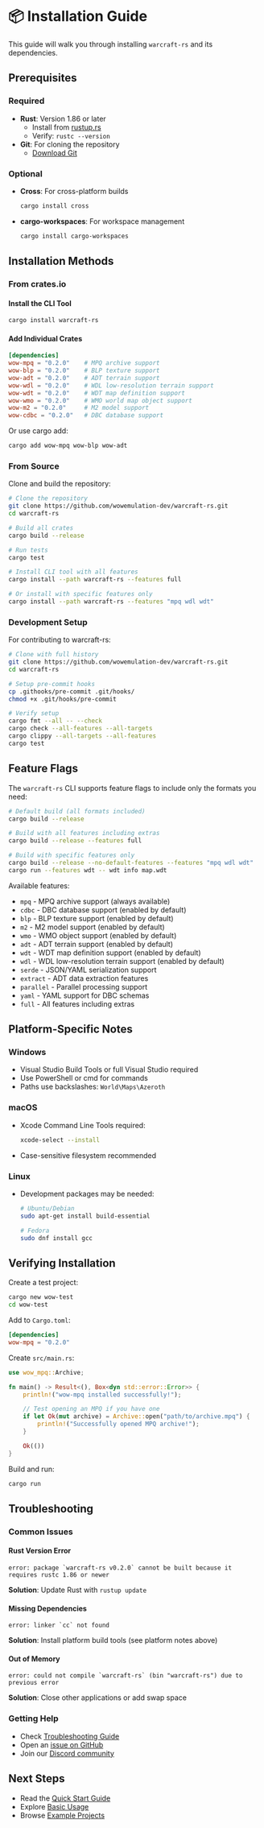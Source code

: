 # 📦 Installation Guide

This guide will walk you through installing `warcraft-rs` and its dependencies.

## Prerequisites

### Required

- **Rust**: Version 1.86 or later
  - Install from [rustup.rs](https://rustup.rs/)
  - Verify: `rustc --version`
- **Git**: For cloning the repository
  - [Download Git](https://git-scm.com/downloads)

### Optional

- **Cross**: For cross-platform builds

  ```bash
  cargo install cross
  ```

- **cargo-workspaces**: For workspace management

  ```bash
  cargo install cargo-workspaces
  ```

## Installation Methods

### From crates.io

#### Install the CLI Tool

```bash
cargo install warcraft-rs
```

#### Add Individual Crates

```toml
[dependencies]
wow-mpq = "0.2.0"    # MPQ archive support
wow-blp = "0.2.0"    # BLP texture support
wow-adt = "0.2.0"    # ADT terrain support
wow-wdl = "0.2.0"    # WDL low-resolution terrain support
wow-wdt = "0.2.0"    # WDT map definition support
wow-wmo = "0.2.0"    # WMO world map object support
wow-m2 = "0.2.0"     # M2 model support
wow-cdbc = "0.2.0"   # DBC database support
```

Or use cargo add:

```bash
cargo add wow-mpq wow-blp wow-adt
```

### From Source

Clone and build the repository:

```bash
# Clone the repository
git clone https://github.com/wowemulation-dev/warcraft-rs.git
cd warcraft-rs

# Build all crates
cargo build --release

# Run tests
cargo test

# Install CLI tool with all features
cargo install --path warcraft-rs --features full

# Or install with specific features only
cargo install --path warcraft-rs --features "mpq wdl wdt"
```

### Development Setup

For contributing to warcraft-rs:

```bash
# Clone with full history
git clone https://github.com/wowemulation-dev/warcraft-rs.git
cd warcraft-rs

# Setup pre-commit hooks
cp .githooks/pre-commit .git/hooks/
chmod +x .git/hooks/pre-commit

# Verify setup
cargo fmt --all -- --check
cargo check --all-features --all-targets
cargo clippy --all-targets --all-features
cargo test
```

## Feature Flags

The `warcraft-rs` CLI supports feature flags to include only the formats you need:

```bash
# Default build (all formats included)
cargo build --release

# Build with all features including extras
cargo build --release --features full

# Build with specific features only
cargo build --release --no-default-features --features "mpq wdl wdt"
cargo run --features wdt -- wdt info map.wdt
```

Available features:

- `mpq` - MPQ archive support (always available)
- `cdbc` - DBC database support (enabled by default)
- `blp` - BLP texture support (enabled by default)
- `m2` - M2 model support (enabled by default)
- `wmo` - WMO object support (enabled by default)
- `adt` - ADT terrain support (enabled by default)
- `wdt` - WDT map definition support (enabled by default)
- `wdl` - WDL low-resolution terrain support (enabled by default)
- `serde` - JSON/YAML serialization support
- `extract` - ADT data extraction features
- `parallel` - Parallel processing support
- `yaml` - YAML support for DBC schemas
- `full` - All features including extras

## Platform-Specific Notes

### Windows

- Visual Studio Build Tools or full Visual Studio required
- Use PowerShell or cmd for commands
- Paths use backslashes: `World\Maps\Azeroth`

### macOS

- Xcode Command Line Tools required:

  ```bash
  xcode-select --install
  ```

- Case-sensitive filesystem recommended

### Linux

- Development packages may be needed:

  ```bash
  # Ubuntu/Debian
  sudo apt-get install build-essential

  # Fedora
  sudo dnf install gcc
  ```

## Verifying Installation

Create a test project:

```bash
cargo new wow-test
cd wow-test
```

Add to `Cargo.toml`:

```toml
[dependencies]
wow-mpq = "0.2.0"
```

Create `src/main.rs`:

```rust
use wow_mpq::Archive;

fn main() -> Result<(), Box<dyn std::error::Error>> {
    println!("wow-mpq installed successfully!");

    // Test opening an MPQ if you have one
    if let Ok(mut archive) = Archive::open("path/to/archive.mpq") {
        println!("Successfully opened MPQ archive!");
    }

    Ok(())
}
```

Build and run:

```bash
cargo run
```

## Troubleshooting

### Common Issues

#### Rust Version Error

```text
error: package `warcraft-rs v0.2.0` cannot be built because it requires rustc 1.86 or newer
```

**Solution**: Update Rust with `rustup update`

#### Missing Dependencies

```text
error: linker `cc` not found
```

**Solution**: Install platform build tools (see platform notes above)

#### Out of Memory

```text
error: could not compile `warcraft-rs` (bin "warcraft-rs") due to previous error
```

**Solution**: Close other applications or add swap space

### Getting Help

- Check [Troubleshooting Guide](troubleshooting.md)
- Open an [issue on GitHub](https://github.com/wowemulation-dev/warcraft-rs/issues)
- Join our [Discord community](https://discord.gg/warcraft-rs)

## Next Steps

- Read the [Quick Start Guide](quick-start.md)
- Explore [Basic Usage](basic-usage.md)
- Browse [Example Projects](https://github.com/wowemulation-dev/warcraft-rs/tree/main/examples)
